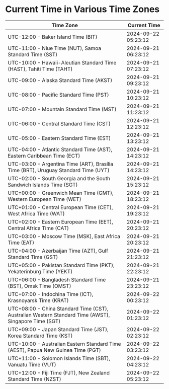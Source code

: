 # Current Time in Various Time Zones

| Time Zone | Current Time |
|-----------|--------------|
| UTC-12:00 - Baker Island Time (BIT) | 2024-09-22 05:23:12 |
| UTC-11:00 - Niue Time (NUT), Samoa Standard Time (SST) | 2024-09-21 06:23:12 |
| UTC-10:00 - Hawaii-Aleutian Standard Time (HAST), Tahiti Time (TAHT) | 2024-09-21 07:23:12 |
| UTC-09:00 - Alaska Standard Time (AKST) | 2024-09-21 09:23:12 |
| UTC-08:00 - Pacific Standard Time (PST) | 2024-09-21 10:23:12 |
| UTC-07:00 - Mountain Standard Time (MST) | 2024-09-21 11:23:12 |
| UTC-06:00 - Central Standard Time (CST) | 2024-09-21 12:23:12 |
| UTC-05:00 - Eastern Standard Time (EST) | 2024-09-21 13:23:12 |
| UTC-04:00 - Atlantic Standard Time (AST), Eastern Caribbean Time (ECT) | 2024-09-21 14:23:12 |
| UTC-03:00 - Argentina Time (ART), Brasília Time (BRT), Uruguay Standard Time (UYT) | 2024-09-21 14:23:12 |
| UTC-02:00 - South Georgia and the South Sandwich Islands Time (SGT) | 2024-09-21 15:23:12 |
| UTC±00:00 - Greenwich Mean Time (GMT), Western European Time (WET) | 2024-09-21 18:23:12 |
| UTC+01:00 - Central European Time (CET), West Africa Time (WAT) | 2024-09-21 19:23:12 |
| UTC+02:00 - Eastern European Time (EET), Central Africa Time (CAT) | 2024-09-21 20:23:12 |
| UTC+03:00 - Moscow Time (MSK), East Africa Time (EAT) | 2024-09-21 20:23:12 |
| UTC+04:00 - Azerbaijan Time (AZT), Gulf Standard Time (GST) | 2024-09-21 21:23:12 |
| UTC+05:00 - Pakistan Standard Time (PKT), Yekaterinburg Time (YEKT) | 2024-09-21 22:23:12 |
| UTC+06:00 - Bangladesh Standard Time (BST), Omsk Time (OMST) | 2024-09-21 23:23:12 |
| UTC+07:00 - Indochina Time (ICT), Krasnoyarsk Time (KRAT) | 2024-09-22 00:23:12 |
| UTC+08:00 - China Standard Time (CST), Australian Western Standard Time (AWST), Singapore Time (SGT) | 2024-09-22 01:23:12 |
| UTC+09:00 - Japan Standard Time (JST), Korea Standard Time (KST) | 2024-09-22 02:23:12 |
| UTC+10:00 - Australian Eastern Standard Time (AEST), Papua New Guinea Time (PGT) | 2024-09-22 03:23:12 |
| UTC+11:00 - Solomon Islands Time (SBT), Vanuatu Time (VUT) | 2024-09-22 04:23:12 |
| UTC+12:00 - Fiji Time (FJT), New Zealand Standard Time (NZST) | 2024-09-22 05:23:12 |
